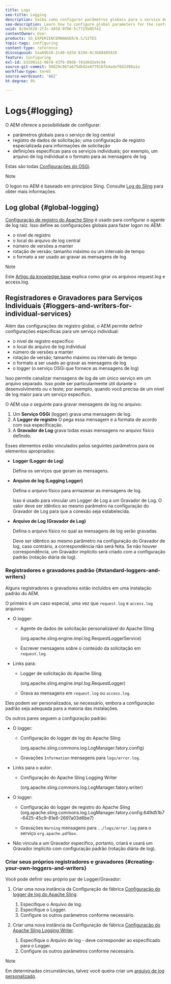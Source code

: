 ```yaml
---
title: Logs
seo-title: Logging
description: Saiba como configurar parâmetros globais para o serviço de log central, configurações específicas para serviços individuais ou como solicitar o registro de dados.
seo-description: Learn how to configure global parameters for the central logging service, specific settings for the individual services or how to request data logging.
uuid: 8c9e3628-2f2c-445d-9706-5c7725b85fe2
contentOwner: User
products: SG_EXPERIENCEMANAGER/6.5/SITES
topic-tags: configuring
content-type: reference
discoiquuid: 5aa69b10-2cd0-4d34-8104-8c3b88405926
feature: Configuring
exl-id: b32001a1-0078-43f6-89d6-781d6d2e9c94
source-git-commit: 50d29c967a675db92e077916fb4adef6d2d98a1a
workflow-type: tm+mt
source-wordcount: '662'
ht-degree: 0%

---
```


# Logs{#logging}

O AEM oferece a possibilidade de configurar:

* parâmetros globais para o serviço de log central
* registro de dados de solicitação; uma configuração de registro especializada para informações de solicitação
* definições específicas para os serviços individuais; por exemplo, um arquivo de log individual e o formato para as mensagens de log

Estas são todas [Configurações do OSGi](/help/sites-deploying/configuring-osgi.md).

>[!NOTE]
>
>O logon no AEM é baseado em princípios Sling. Consulte [Log do Sling](https://sling.apache.org/site/logging.html) para obter mais informações.

## Log global {#global-logging}

[Configuração de registro do Apache Sling](/help/sites-deploying/osgi-configuration-settings.md) é usado para configurar o agente de log raiz. Isso define as configurações globais para fazer logon no AEM:

* o nível de registro
* o local do arquivo de log central
* número de versões a manter
* rotação de versão; tamanho máximo ou um intervalo de tempo
* o formato a ser usado ao gravar as mensagens de log

>[!NOTE]
>
>Este [Artigo da knowledge base](https://helpx.adobe.com/experience-manager/kb/HowToRotateRequestAndAccessLog.html) explica como girar os arquivos request.log e access.log.

## Registradores e Gravadores para Serviços Individuais {#loggers-and-writers-for-individual-services}

Além das configurações de registro global, o AEM permite definir configurações específicas para um serviço individual:

* o nível de registro específico
* o local do arquivo de log individual
* número de versões a manter
* rotação de versão; tamanho máximo ou intervalo de tempo
* o formato a ser usado ao gravar as mensagens de log
* o logger (o serviço OSGi que fornece as mensagens de log)

Isso permite canalizar mensagens de log de um único serviço em um arquivo separado. Isso pode ser particularmente útil durante o desenvolvimento ou o teste; por exemplo, quando você precisa de um nível de log maior para um serviço específico.

O AEM usa o seguinte para gravar mensagens de log no arquivo:

1. Um **Serviço OSGi** (logger) grava uma mensagem de log.
1. A **Logger de registro** O pega essa mensagem e a formata de acordo com sua especificação.
1. A **Gravador de Log** grava todas essas mensagens no arquivo físico definido.

Esses elementos estão vinculados pelos seguintes parâmetros para os elementos apropriados:

* **Logger (Logger de Log)**

  Defina os serviços que geram as mensagens.

* **Arquivo de log (Logging Logger)**

  Defina o arquivo físico para armazenar as mensagens de log.

  Isso é usado para vincular um Logger de Log a um Gravador de Log. O valor deve ser idêntico ao mesmo parâmetro na configuração do Gravador de Log para que a conexão seja estabelecida.

* **Arquivo de Log (Gravador de Log)**

  Defina o arquivo físico no qual as mensagens de log serão gravadas.

  Deve ser idêntico ao mesmo parâmetro na configuração do Gravador de log, caso contrário, a correspondência não será feita. Se não houver correspondência, um Gravador implícito será criado com a configuração padrão (rotação diária de log).

### Registradores e gravadores padrão {#standard-loggers-and-writers}

Alguns registradores e gravadores estão incluídos em uma instalação padrão do AEM.

O primeiro é um caso especial, uma vez que `request.log` e `access.log` arquivos:

* O logger:

   * Agente de dados de solicitação personalizável do Apache Sling

     (org.apache.sling.engine.impl.log.RequestLoggerService)

   * Escrever mensagens sobre o conteúdo da solicitação em `request.log`.

* Links para:

   * Logger de solicitação do Apache Sling

     (org.apache.sling.engine.impl.log.RequestLogger)

   * Grava as mensagens em `request.log` ou `access.log`.

Eles podem ser personalizados, se necessário, embora a configuração padrão seja adequada para a maioria das instalações.

Os outros pares seguem a configuração padrão:

* O logger:

   * Configuração do logger de log do Apache Sling

     (org.apache.sling.commons.log.LogManager.fatory.config)

   * Gravações `Information` mensagens para `logs/error.log`.

* Links para o autor:

   * Configuração do Apache Sling Logging Writer

     (org.apache.sling.commons.log.LogManager.fatory.writer)

* O logger:

   * Configuração do logger de registro do Apache Sling (org.apache.sling.commons.log.LogManager.fatory.config.649d51b7-6425-45c9-81e6-2697a03d6be7)

   * Gravações `Warning` mensagens para `../logs/error.log` para o serviço `org.apache.pdfbox`.

* Não vincula a um Gravador específico, portanto, criará e usará um Gravador implícito com configuração padrão (rotação diária de log).

### Criar seus próprios registradores e gravadores {#creating-your-own-loggers-and-writers}

Você pode definir seu próprio par de Logger/Gravador:

1. Criar uma nova instância da Configuração de fábrica [Configuração do logger de log do Apache Sling](/help/sites-deploying/osgi-configuration-settings.md).

   1. Especifique o Arquivo de log.
   1. Especifique o Logger.
   1. Configure os outros parâmetros conforme necessário.

1. Criar uma nova instância da Configuração de fábrica [Configuração do Apache Sling Logging Writer](/help/sites-deploying/osgi-configuration-settings.md).

   1. Especifique o Arquivo de log - deve corresponder ao especificado para o Logger.
   1. Configure os outros parâmetros conforme necessário.

>[!NOTE]
>
>Em determinadas circunstâncias, talvez você queira criar um [arquivo de log personalizado](/help/sites-deploying/monitoring-and-maintaining.md#create-a-custom-log-file).
